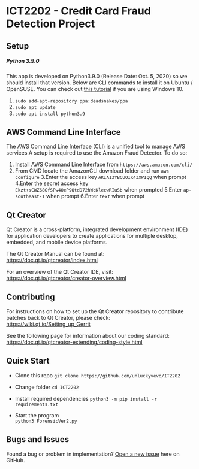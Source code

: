# ICT2202 - Credit Card Fraud Detection Project

## Setup

##### Python 3.9.0

This app is developed on Python3.9.0 (Release Date: Oct. 5, 2020) so we should install that version. Below are CLI commands to install it on Ubuntu / OpenSUSE. You can check out [this tutorial](https://www.python.org/downloads/) if you are using Windows 10.

1. `sudo add-apt-repository ppa:deadsnakes/ppa`
1. `sudo apt update`
1. `sudo apt install python3.9`
## AWS Command Line Interface
The AWS Command Line Interface (CLI) is a unified tool to manage AWS services.A setup is required to use the Amazon Fraud Detector.
To do so:
1. Install AWS Command Line Interface from `https://aws.amazon.com/cli/`
2. From CMD locate the AmazonCLI download folder and run `aws configure`
3.Enter the access key `AKIAI3YBCUOIK43XPIQQ` when prompt
4.Enter the secret access key `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`  when prompted
5.Enter `ap-southeast-1` when prompt
6.Enter `text` when prompt


## Qt Creator
Qt Creator is a cross-platform, integrated development environment (IDE) for application developers to create applications for multiple desktop, embedded, and mobile device platforms.

The Qt Creator Manual can be found at:
https://doc.qt.io/qtcreator/index.html

For an overview of the Qt Creator IDE, visit:
https://doc.qt.io/qtcreator/creator-overview.html

## Contributing

For instructions on how to set up the Qt Creator repository to contribute patches back to Qt Creator, please check:
https://wiki.qt.io/Setting_up_Gerrit

See the following page for information about our coding standard:
https://doc.qt.io/qtcreator-extending/coding-style.html


## Quick Start
- Clone this repo
`git clone https://github.com/unluckyvevo/IT2202`

- Change folder
`cd ICT2202`

- Install required dependencies
`python3 -m pip install -r requirements.txt `

- Start the program  
`python3 ForensicVer2.py`



## Bugs and Issues

Found a bug or problem in implementation? [Open a new issue](https://github.com/unluckyvevo/IT2202/issues/new/) here on GitHub.

